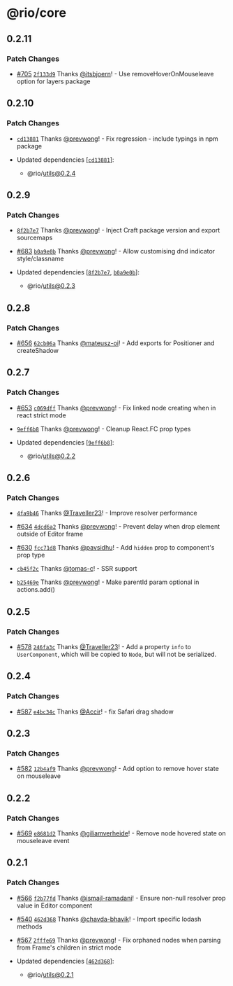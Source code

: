 # @rio/core

## 0.2.11

### Patch Changes

- [#705](https://github.com/prevwong/craft.js/pull/705) [`2f133d9`](https://github.com/prevwong/craft.js/commit/2f133d99bcc32d7ed9f9aa6069585af23ac6e226) Thanks [@itsbjoern](https://github.com/itsbjoern)! - Use removeHoverOnMouseleave option for layers package

## 0.2.10

### Patch Changes

- [`cd13881`](https://github.com/prevwong/craft.js/commit/cd1388144637c8e788e8e245cbcb42d9d2490e12) Thanks [@prevwong](https://github.com/prevwong)! - Fix regression - include typings in npm package

- Updated dependencies [[`cd13881`](https://github.com/prevwong/craft.js/commit/cd1388144637c8e788e8e245cbcb42d9d2490e12)]:
  - @rio/utils@0.2.4

## 0.2.9

### Patch Changes

- [`8f2b7e7`](https://github.com/prevwong/craft.js/commit/8f2b7e7e334195956723cb295a277d3ed17fb0e4) Thanks [@prevwong](https://github.com/prevwong)! - Inject Craft package version and export sourcemaps

* [#683](https://github.com/prevwong/craft.js/pull/683) [`b0a9e0b`](https://github.com/prevwong/craft.js/commit/b0a9e0bc65ebbc770a1ad093fac3e052d86fc2dc) Thanks [@prevwong](https://github.com/prevwong)! - Allow customising dnd indicator style/classname

* Updated dependencies [[`8f2b7e7`](https://github.com/prevwong/craft.js/commit/8f2b7e7e334195956723cb295a277d3ed17fb0e4), [`b0a9e0b`](https://github.com/prevwong/craft.js/commit/b0a9e0bc65ebbc770a1ad093fac3e052d86fc2dc)]:
  - @rio/utils@0.2.3

## 0.2.8

### Patch Changes

- [#656](https://github.com/prevwong/craft.js/pull/656) [`62cb06a`](https://github.com/prevwong/craft.js/commit/62cb06aa3f4f8747f52998112ca66943d72322b4) Thanks [@mateusz-oi](https://github.com/mateusz-oi)! - Add exports for Positioner and createShadow

## 0.2.7

### Patch Changes

- [#653](https://github.com/prevwong/craft.js/pull/653) [`c069dff`](https://github.com/prevwong/craft.js/commit/c069dff47176541361cd0cf1769830176c07eb99) Thanks [@prevwong](https://github.com/prevwong)! - Fix <Element /> linked node creating when in react strict mode

* [`9eff6b8`](https://github.com/prevwong/craft.js/commit/9eff6b811933da34f33143212bfb87b1a24829fe) Thanks [@prevwong](https://github.com/prevwong)! - Cleanup React.FC prop types

* Updated dependencies [[`9eff6b8`](https://github.com/prevwong/craft.js/commit/9eff6b811933da34f33143212bfb87b1a24829fe)]:
  - @rio/utils@0.2.2

## 0.2.6

### Patch Changes

- [`4fa9b46`](https://github.com/prevwong/craft.js/commit/4fa9b4654c75f75dbcb4fff0a7abc61b94984319) Thanks [@Traveller23](https://github.com/Traveller23)! - Improve resolver performance

* [#634](https://github.com/prevwong/craft.js/pull/634) [`4dcd6a2`](https://github.com/prevwong/craft.js/commit/4dcd6a202b1740035967856b04f612f834030b6c) Thanks [@prevwong](https://github.com/prevwong)! - Prevent delay when drop element outside of Editor frame

- [#630](https://github.com/prevwong/craft.js/pull/630) [`fcc71d8`](https://github.com/prevwong/craft.js/commit/fcc71d81cb27ea3a5f7d5550785dfbff19690926) Thanks [@pavsidhu](https://github.com/pavsidhu)! - Add `hidden` prop to <Element /> component's prop type

* [`cb45f2c`](https://github.com/prevwong/craft.js/commit/cb45f2c8785e7ce048c52e841b7d034d4059142a) Thanks [@tomas-c](https://github.com/tomas-c)! - SSR support

- [`b25469e`](https://github.com/prevwong/craft.js/commit/b25469ecc7ffb59fa1f43d3664e002c1e2a5bd46) Thanks [@prevwong](https://github.com/prevwong)! - Make parentId param optional in actions.add()

## 0.2.5

### Patch Changes

- [#578](https://github.com/prevwong/craft.js/pull/578) [`246fa3c`](https://github.com/prevwong/craft.js/commit/246fa3caa7667e1bb78f73ff0bb96e06f152a266) Thanks [@Traveller23](https://github.com/Traveller23)! - Add a property `info` to `UserComponent`, which will be copied to `Node`, but will not be serialized.

## 0.2.4

### Patch Changes

- [#587](https://github.com/prevwong/craft.js/pull/587) [`e4bc34c`](https://github.com/prevwong/craft.js/commit/e4bc34c5956c119f5c99cf2baf6eec5fa8852763) Thanks [@Accir](https://github.com/Accir)! - fix Safari drag shadow

## 0.2.3

### Patch Changes

- [#582](https://github.com/prevwong/craft.js/pull/582) [`12b4af9`](https://github.com/prevwong/craft.js/commit/12b4af96b5571be422aba375417135fd62f62b22) Thanks [@prevwong](https://github.com/prevwong)! - Add option to remove hover state on mouseleave

## 0.2.2

### Patch Changes

- [#569](https://github.com/prevwong/craft.js/pull/569) [`e8681d2`](https://github.com/prevwong/craft.js/commit/e8681d25720caf68e0b0cfc635474f94486c7bdd) Thanks [@giliamverheide](https://github.com/giliamverheide)! - Remove node hovered state on mouseleave event

## 0.2.1

### Patch Changes

- [#566](https://github.com/prevwong/craft.js/pull/566) [`f2b77fd`](https://github.com/prevwong/craft.js/commit/f2b77fdb2af0fd8b638c37fc3feb42d9e8f3f1d4) Thanks [@ismajl-ramadani](https://github.com/ismajl-ramadani)! - Ensure non-null resolver prop value in Editor component

* [#540](https://github.com/prevwong/craft.js/pull/540) [`462d368`](https://github.com/prevwong/craft.js/commit/462d368e1ffd2a8b7ae987beae8a64720b4bdf67) Thanks [@chavda-bhavik](https://github.com/chavda-bhavik)! - Import specific lodash methods

- [#567](https://github.com/prevwong/craft.js/pull/567) [`2fffe69`](https://github.com/prevwong/craft.js/commit/2fffe6951af8e49a9b8389602d162fc3b38662a2) Thanks [@prevwong](https://github.com/prevwong)! - Fix orphaned nodes when parsing from Frame's children in strict mode

- Updated dependencies [[`462d368`](https://github.com/prevwong/craft.js/commit/462d368e1ffd2a8b7ae987beae8a64720b4bdf67)]:
  - @rio/utils@0.2.1
